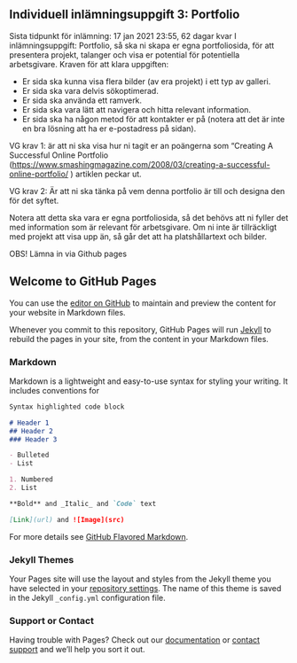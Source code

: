 ## Individuell inlämningsuppgift 3: Portfolio
Sista tidpunkt för inlämning: 17 jan 2021 23:55, 62 dagar kvar
I inlämningsuppgift: Portfolio, så ska ni skapa er egna portfoliosida, för att presentera projekt, talanger och visa er potential för potentiella arbetsgivare. Kraven för att klara uppgiften:

- Er sida ska kunna visa flera bilder (av era projekt) i ett typ av galleri.
- Er sida ska vara delvis sökoptimerad.
- Er sida ska använda ett ramverk.
- Er sida ska vara lätt att navigera och hitta relevant information.
- Er sida ska ha någon metod för att kontakter er på (notera att det är inte en bra lösning att ha er e-postadress på sidan).

VG krav 1: är att ni ska visa hur ni tagit er an poängerna som “Creating A Successful Online Portfolio (https://www.smashingmagazine.com/2008/03/creating-a-successful-online-portfolio/ ) artiklen peckar ut.

VG krav 2: Är att ni ska tänka på vem denna portfolio är till och designa den för det syftet. 

Notera att detta ska vara er egna portfoliosida, så det behövs att ni fyller det med information som är relevant för arbetsgivare. Om ni inte är tillräckligt med projekt att visa upp än, så går det att ha platshållartext och bilder.

OBS! Lämna in via Github pages

## Welcome to GitHub Pages

You can use the [editor on GitHub](https://github.com/himmelstrutz/reslow/edit/main/README.md) to maintain and preview the content for your website in Markdown files.

Whenever you commit to this repository, GitHub Pages will run [Jekyll](https://jekyllrb.com/) to rebuild the pages in your site, from the content in your Markdown files.

### Markdown

Markdown is a lightweight and easy-to-use syntax for styling your writing. It includes conventions for

```markdown
Syntax highlighted code block

# Header 1
## Header 2
### Header 3

- Bulleted
- List

1. Numbered
2. List

**Bold** and _Italic_ and `Code` text

[Link](url) and ![Image](src)
```

For more details see [GitHub Flavored Markdown](https://guides.github.com/features/mastering-markdown/).

### Jekyll Themes

Your Pages site will use the layout and styles from the Jekyll theme you have selected in your [repository settings](https://github.com/himmelstrutz/reslow/settings). The name of this theme is saved in the Jekyll `_config.yml` configuration file.

### Support or Contact

Having trouble with Pages? Check out our [documentation](https://docs.github.com/categories/github-pages-basics/) or [contact support](https://github.com/contact) and we’ll help you sort it out.
